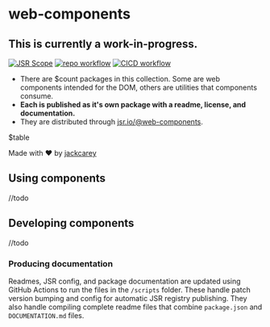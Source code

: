 # web-components

## This is currently a work-in-progress.

[![JSR Scope](https://jsr.io/badges/@web-components)](https://jsr.io/@web-components)
[![repo workflow](https://github.com/jackcarey/web-components/actions/workflows/repo.yml/badge.svg?branch=main)](https://github.com/jackcarey/web-components/actions/workflows/repo.yml?query=branch%3Amain)
[![CICD workflow](https://github.com/jackcarey/web-components/actions/workflows/cicd.yml/badge.svg?branch=main)](https://github.com/jackcarey/web-components/actions/workflows/cicd.yml?query=branch%3Amain)

-   There are $count packages in this collection. Some are web components intended for the DOM, others are utilities that components consume.
-   **Each is published as it's own package with a readme, license, and documentation.**
-   They are distributed through [jsr.io/@web-components](https://jsr.io/@web-components).

$table

Made with ❤️ by [jackcarey](https://jackcarey.co.uk/)

## Using components

//todo

## Developing components

//todo

### Producing documentation

Readmes, JSR config, and package documentation are updated using GitHub Actions to run the files in the `/scripts` folder. These handle patch version bumping and config for automatic JSR registry publishing. They also handle compiling complete readme files that combine `package.json` and `DOCUMENTATION.md` files.
